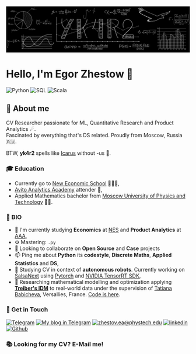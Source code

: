 ![wallpaper](https://github.com/yk4r2/yk4r2/blob/master/GitHub.png)
# Hello, I'm Egor Zhestow 👋

![Python](https://img.shields.io/badge/-%E2%A0%80%E2%A0%80%E2%A0%80python:%E2%A0%80%E2%A0%80%E2%A0%80%20expert-ffdc7c?logo=python&style=for-the-badge&suffix=expert&logoColor=white)
![SQL](https://img.shields.io/badge/-%E2%A0%80%E2%A0%80%E2%A0%80%E2%A0%80%E2%A0%80SQL:%E2%A0%80%E2%A0%80%E2%A0%80%E2%A0%80%20expert-ffaa67?&logo=postgresql&style=for-the-badge&suffix=expert)
![Scala](https://img.shields.io/badge/-SPARK+SCALA:%20normal-da674a?logo=scala&style=for-the-badge&suffix=expert&logoColor=white)

## 🔎 About me

CV Researcher passionate for ML, Quantitative Research and Product Analytics ☄.\
Fascinated by everything that's DS related. Proudly from Moscow, Russia 🇷🇺.

BTW, **yk4r2** spells like [Icarus](https://en.wikipedia.org/wiki/Icarus) without -us 🦅.

### 🎓 Education
- Currently go to [New Economic School](https://www.nes.ru/?lang=en) 🙋🏻‍♂️,
- [Avito Analytics Academy](https://avito-analytics-academy.ru) attender 🥑,
- Applied Mathematics bachelor from [Moscow University of Physics and Technology](https://mipt.ru/english/) 👨‍🏫.

### 👾 BIO

- 🔭 I'm currently studying **Economics** at [NES](https://www.nes.ru/?lang=en) and **Product Analytics** at [AAA](https://avito-analytics-academy.ru/),
- ⚙️ Mastering: `.py`
- 👯 Looking to collaborate on **Open Source** and **Case** projects
- 📫 Ping me about **Python** its **codestyle**, **Discrete Maths**, **Applied Statistics** and **DS**,
- 🚗 Studying CV in context of **autonomous robots**. Currently working on [SalsaNext](https://github.com/Halmstad-University/SalsaNext) using [Pytorch](https://pytorch.org) and [NVIDIA TensorRT SDK](https://developer.nvidia.com/tensorrt),
- 🧪 Researching mathematical modelling and optimization applying **[Treiber's IDM](https://en.wikipedia.org/wiki/Intelligent_driver_model)** to real-world data under the supervision of [Tatiana Babicheva](https://scholar.google.com/citations?user=Apd66t4AAAAJ&hl=th), Versallies, France. [Code is here](https://github.com/yk4r2/ZhesSim).

### 📧 Get in Touch

[![Telegram](https://img.shields.io/badge/-Telegram-2b4d59?&style=for-the-badge&logo=telegram&logoColor=white)](https://t.me/ykvr2) [![My blog in Telegram](https://img.shields.io/badge/-TG%20%E2%A0%80blog-39998e?&style=for-the-badge&logo=telegram&logoColor=white)](https://t.me/train_test_split) [![zhestov.ea@phystech.edu](https://img.shields.io/badge/%E2%A0%80%E2%A0%80Email%E2%A0%80%20-%23E62B1E.svg?&style=for-the-badge&logo=mail.ru&logoColor=white&color=ffdc7c)](mailto:zhestov.ea@phystech.edu) [![linkedin](https://img.shields.io/badge/linkedin%20-%230077B5.svg?&style=for-the-badge&logo=linkedin&logoColor=white&color=ffaa67)](https://www.linkedin.com/in/yk4r2/) [![Github](https://img.shields.io/badge/-%E2%A0%80Github%E2%A0%80-da674a?&style=for-the-badge&logo=github&logoColor=white)](https://www.github.com/yk4r2)

### 📚 Looking for my CV? E-Mail me!
